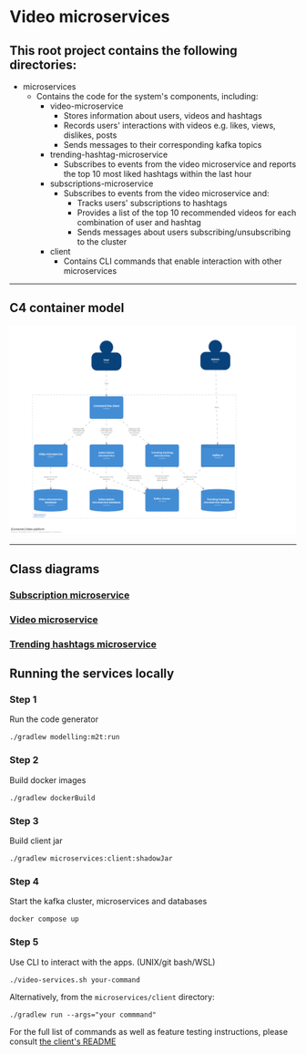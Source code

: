 # Video microservices

## This root project contains the following directories:
* microservices
  * Contains the code for the system's components, including:
    * video-microservice
      * Stores information about users, videos and hashtags
      * Records users' interactions with videos e.g. likes, views, dislikes, posts
      * Sends messages to their corresponding kafka topics
    * trending-hashtag-microservice
      * Subscribes to events from the video microservice and reports the top 10 most liked hashtags within the last hour
    * subscriptions-microservice
      * Subscribes to events from the video microservice and:
        * Tracks users' subscriptions to hashtags
        * Provides a list of the top 10 recommended videos for each combination of user and hashtag
        * Sends messages about users subscribing/unsubscribing to the cluster
    * client
      * Contains CLI commands that enable interaction with other microservices

---

## C4 container model

![Container model](microservices/docs/structurizr/container-diagram.svg)

---

## Class diagrams
### [Subscription microservice](microservices/docs/domain-models/subscription-microservice.md)

### [Video microservice](microservices/docs/domain-models/video-microservice.md)

### [Trending hashtags microservice](microservices/docs/domain-models/trending-hashtag-microservice.md)

## Running the services locally

### Step 1
Run the code generator
```shell
./gradlew modelling:m2t:run
```
### Step 2
Build docker images
```shell
./gradlew dockerBuild
```
### Step 3
Build client jar
```shell
./gradlew microservices:client:shadowJar
```
### Step 4
Start the kafka cluster, microservices and databases
```shell
docker compose up
```
### Step 5
Use CLI to interact with the apps. (UNIX/git bash/WSL) 
```shell
./video-services.sh your-command
```

Alternatively, from the `microservices/client` directory:
```shell
./gradlew run --args="your commmand"
```
For the full list of commands as well as feature testing instructions, please consult [the client's README](microservices/client/README.md)
